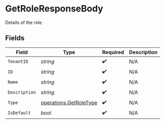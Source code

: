 # GetRoleResponseBody

Details of the role.


## Fields

| Field                                                            | Type                                                             | Required                                                         | Description                                                      |
| ---------------------------------------------------------------- | ---------------------------------------------------------------- | ---------------------------------------------------------------- | ---------------------------------------------------------------- |
| `TenantID`                                                       | *string*                                                         | :heavy_check_mark:                                               | N/A                                                              |
| `ID`                                                             | *string*                                                         | :heavy_check_mark:                                               | N/A                                                              |
| `Name`                                                           | *string*                                                         | :heavy_check_mark:                                               | N/A                                                              |
| `Description`                                                    | *string*                                                         | :heavy_check_mark:                                               | N/A                                                              |
| `Type`                                                           | [operations.GetRoleType](../../models/operations/getroletype.md) | :heavy_check_mark:                                               | N/A                                                              |
| `IsDefault`                                                      | *bool*                                                           | :heavy_check_mark:                                               | N/A                                                              |
